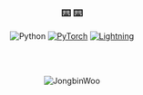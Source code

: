 
<h3 align="center"> ⌨️ ⌨️ </h3>
<p align="center">
  <img alt="Python" src="https://img.shields.io/badge/Python-3766AB?style=for-the-badge&logo=Python&logoColor=white"/></a> 
  <a href="https://pytorch.org/get-started/locally/"><img alt="PyTorch" src="https://img.shields.io/badge/-PyTorch-ee4c2c?style=for-the-badge&logo=pytorch&logoColor=white"></a>
  <a href="https://pytorchlightning.ai/"><img alt="Lightning" src="https://img.shields.io/badge/-Lightning-792ee5?style=for-the-badge"></a>
</p>
<br>
<br>
<p align="center">
  <img src="https://github-readme-stats.vercel.app/api?username=JongbinWoo&show_icons=true&theme=prussian&count_private=true&include_all_commits=true&locale=en&show_icons=true" alt="JongbinWoo" align="center"/>
</p>
<!--
**JongbinWoo/JongbinWoo** is a ✨ _special_ ✨ repository because its `README.md` (this file) appears on your GitHub profile.

Here are some ideas to get you started:

- 🔭 I’m currently working on ...
- 🌱 I’m currently learning ...
- 👯 I’m looking to collaborate on ...
- 🤔 I’m looking for help with ...
- 💬 Ask me about ...
- 📫 How to reach me: ...
- 😄 Pronouns: ...
- ⚡ Fun fact: ...
-->
